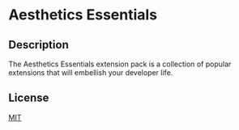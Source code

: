 # Aesthetics Essentials

## Description

The Aesthetics Essentials extension pack is a collection of popular extensions that will embellish your developer life.

## License

[MIT](https://mit-license.org/)
